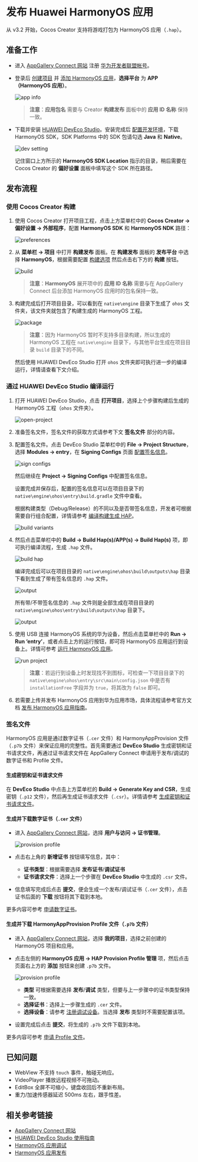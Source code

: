 # 发布 Huawei HarmonyOS 应用

从 v3.2 开始，Cocos Creator 支持将游戏打包为 HarmonyOS 应用（`.hap`）。

## 准备工作

- 进入 [AppGallery Connect 网站](https://developer.huawei.com/consumer/cn/service/josp/agc/index.html) 注册 [华为开发者联盟帐号](https://developer.huawei.com/consumer/cn/doc/start/registration-and-verification-0000001053628148)。

- 登录后 [创建项目](https://developer.huawei.com/consumer/cn/doc/distribution/app/agc-harmonyapp-createproject) 并 [添加 HarmonyOS 应用](https://developer.huawei.com/consumer/cn/doc/distribution/app/agc-harmonyapp-createharmonyapp)，**选择平台** 为 **APP（HarmonyOS 应用）**。

  ![app info](./publish-huawei-ohos/app-info.png)

  > **注意**：**应用包名** 需要与 Creator **构建发布** 面板中的 **应用 ID 名称** 保持一致。

- 下载并安装 [HUAWEI DevEco Studio](https://developer.harmonyos.com/cn/develop/deveco-studio#download)。安装完成后 [配置开发环境](https://developer.harmonyos.com/cn/docs/documentation/doc-guides/environment_config-0000001052902427)，下载 HarmonyOS SDK，SDK Platforms 中的 SDK 包请勾选 **Java** 和 **Native**。

    ![dev setting](./publish-huawei-ohos/dev-setting.png)

    记住窗口上方所示的 **HarmonyOS SDK Location** 指示的目录，稍后需要在 Cocos Creator 的 **偏好设置** 面板中填写这个 SDK 所在路径。

## 发布流程

### 使用 Cocos Creator 构建

1. 使用 Cocos Creator 打开项目工程，点击上方菜单栏中的 **Cocos Creator -> 偏好设置 -> 外部程序**，配置 **HarmonyOS SDK** 和 **HarmonyOS NDK** 路径：

    ![preferences](./publish-huawei-ohos/preferences.png)

2. 从 **菜单栏 -> 项目** 中打开 **构建发布** 面板。在 **构建发布** 面板的 **发布平台** 中选择 **HarmonyOS**，根据需要配置 [构建选项](./native-options.md#%E6%9E%84%E5%BB%BA%E9%80%89%E9%A1%B9) 然后点击右下方的 **构建** 按钮。

    ![build](./publish-huawei-ohos/build.png)

    > **注意**：**HarmonyOS** 展开项中的 **应用 ID 名称** 需要与在 AppGallery Connect 后台添加 HarmonyOS 应用时的包名保持一致。

3. 构建完成后打开项目目录，可以看到在 `native\engine` 目录下生成了 `ohos` 文件夹，该文件夹就包含了构建生成的 HarmonyOS 工程。

    ![package](./publish-huawei-ohos/package-ohos.png)

    > **注意**：因为 HarmonyOS 暂时不支持多目录构建，所以生成的 HarmonyOS 工程在 `native\engine` 目录下，与其他平台生成在项目目录 `build` 目录下的不同。

    然后使用 HUAWEI DevEco Studio 打开 `ohos` 文件夹即可执行进一步的编译运行，详情请查看下文介绍。

### 通过 HUAWEI DevEco Studio 编译运行

1. 打开 HUAWEI DevEco Studio，点击 **打开项目**，选择上个步骤构建后生成的 HarmonyOS 工程（`ohos` 文件夹）。

    ![open-project](./publish-huawei-ohos/open-project.png)

2. 准备签名文件，签名文件的获取方式请参考下文 **签名文件** 部分的内容。

3. 配置签名文件。点击 DevEco Studio 菜单栏中的 **File -> Project Structure**，选择 **Modules -> entry**，在 **Signing Configs** 页面 [配置签名信息](https://developer.harmonyos.com/cn/docs/documentation/doc-guides/ide_debug_device-0000001053822404#ZH-CN_TOPIC_0000001154985555__section19238119191816)。

    ![sign configs](./publish-huawei-ohos/sign-configs-debug.png)

    然后继续在 **Project -> Signing Configs** 中配置签名信息。

    设置完成并保存后，配置的签名信息可以在项目目录下的 `native\engine\ohos\entry\build.gradle` 文件中查看。

    根据构建类型（Debug/Release）的不同以及是否带签名信息，开发者可根据需要自行组合配置，详情请参考 [编译构建生成 HAP](https://developer.harmonyos.com/cn/docs/documentation/doc-guides/build_hap-0000001053342418)。

    ![build variants](./publish-huawei-ohos/build-variants.png)

4. 然后点击菜单栏中的 **Build -> Build Hap(s)/APP(s) -> Build Hap(s)** 项，即可执行编译流程，生成 `.hap` 文件。

    ![build hap](./publish-huawei-ohos/build-hap.png)

    编译完成后可以在项目目录的 `native\engine\ohos\build\outputs\hap` 目录下看到生成了带有签名信息的 `.hap` 文件。

    ![output](./publish-huawei-ohos/output.png)

    所有带/不带签名信息的 `.hap` 文件则是全部生成在项目目录的 `native\engine\ohos\entry\build\outputs\hap` 目录下。

    ![output](./publish-huawei-ohos/debug-output.png)

5. 使用 USB 连接 HarmonyOS 系统的华为设备，然后点击菜单栏中的 **Run -> Run ‘entry’**，或者点击上方的运行按钮，即可将 HarmonyOS 应用运行到设备上。详情可参考 [运行 HarmonyOS 应用](https://developer.harmonyos.com/cn/docs/documentation/doc-guides/run_phone_tablat-0000001064774652)。

    ![run project](./publish-huawei-ohos/run-project.png)

    > **注意**：若运行到设备上时发现找不到图标，可检查一下项目目录下的 `native\engine\ohos\entry\src\main\config.json` 中是否有 `installationFree` 字段并为 `true`，将其改为 `false` 即可。

6. 若需要上传并发布 HarmonyOS 应用到华为应用市场，具体流程请参考官方文档 [发布 HarmonyOS 应用指南](https://developer.huawei.com/consumer/cn/doc/distribution/app/agc-harmonyapp-releaseharmonyapp)。

### 签名文件

HarmonyOS 应用是通过数字证书（`.cer` 文件）和 HarmonyAppProvision 文件（`.p7b` 文件）来保证应用的完整性。首先需要通过 **DevEco Studio** 生成密钥和证书请求文件，再通过证书请求文件在 AppGallery Connect 申请用于发布/调试的数字证书和 Profile 文件。

#### 生成密钥和证书请求文件

在 **DevEco Studio** 中点击上方菜单栏的 **Build -> Generate Key and CSR**，生成密钥（`.p12` 文件），然后再生成证书请求文件（`.csr`）。详情请参考 [生成密钥和证书请求文件](https://developer.harmonyos.com/cn/docs/documentation/doc-guides/publish_app-0000001053223745#ZH-CN_TOPIC_0000001154985553__section7209054153620)。

#### 生成并下载数字证书（`.cer` 文件）

- 进入 [AppGallery Connect 网站](https://developer.huawei.com/consumer/cn/service/josp/agc/index.html)，选择 **用户与访问 -> 证书管理**。

    ![provision profile](./publish-huawei-ohos/cer-file.png)

- 点击右上角的 **新增证书** 按钮填写信息，其中：
    - **证书类型**：根据需要选择 **发布证书**/**调试证书**
    - **证书请求文件**：选择上一个步骤在 **DevEco Studio** 中生成的 `.csr` 文件。

- 信息填写完成后点击 **提交**，便会生成一个发布/调试证书（`.cer` 文件），点击证书后面的 **下载** 按钮将其下载到本地。

更多内容可参考 [申请数字证书](https://developer.huawei.com/consumer/cn/doc/distribution/app/agc-harmonyapp-debugharmonyapp#h1-1598336089667)。

#### 生成并下载 HarmonyAppProvision Profile 文件（`.p7b` 文件）

- 进入 [AppGallery Connect 网站](https://developer.huawei.com/consumer/cn/service/josp/agc/index.html)，选择 **我的项目**，选择之前创建的 HarmonyOS 项目和应用。

- 点击左侧的 **HarmonyOS 应用 -> HAP Provision Profile 管理** 项，然后点击页面右上方的 **添加** 按钮来创建 `.p7b` 文件。

    ![provision profile](./publish-huawei-ohos/provision-profile.png)

    - **类型** 可根据需要选择 **发布**/**调试** 类型，但要与上一步骤中的证书类型保持一致。
    - **选择证书**：选择上一步骤生成的 `.cer` 文件。
    - **选择设备**：请参考 [注册调试设备](https://developer.huawei.com/consumer/cn/doc/distribution/app/agc-harmonyapp-debugharmonyapp#h1-1598336280693)。当选择 **发布** 类型时不需要配置该项。

- 设置完成后点击 **提交**，将生成的 `.p7b` 文件下载到本地。

更多内容可参考 [申请 Profile 文件](https://developer.huawei.com/consumer/cn/doc/distribution/app/agc-harmonyapp-debugharmonyapp#h1-1598336409517)。

## 已知问题

- WebView 不支持 `touch` 事件，触碰无响应。
- VideoPlayer 播放远程视频不可拖动。
- EditBox 全屏不可缩小，键盘收回后不重新布局。
- 重力/加速传感器延迟 500ms 左右，跟手性差。

## 相关参考链接

- [AppGallery Connect 网站](https://developer.huawei.com/consumer/cn/service/josp/agc/index.html)
- [HUAWEI DevEco Studio 使用指南](https://developer.harmonyos.com/cn/docs/documentation/doc-guides/tools_overview-0000001053582387)
- [HarmonyOS 应用调试](https://developer.harmonyos.com/cn/docs/documentation/doc-guides/ide_debug_device-0000001053822404)
- [HarmonyOS 应用发布](https://developer.harmonyos.com/cn/docs/documentation/doc-guides/publish_app-0000001053223745)
